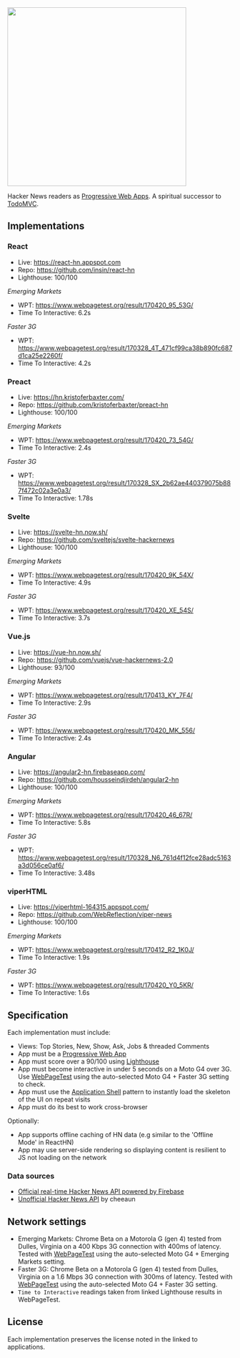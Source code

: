 <img src='https://raw.githubusercontent.com/tastejs/hacker-news-pwas/b3f3d40b9e4bd385dbb973d238ce207aed1f60eb/media/logo.png' width='400px'/>

Hacker News readers as [Progressive Web Apps](https://g.co/ProgressiveWebApps). A spiritual successor to [TodoMVC](https://github.com/tastejs/todomvc).

## Implementations

### React

* Live: https://react-hn.appspot.com
* Repo: https://github.com/insin/react-hn
* Lighthouse: 100/100

*Emerging Markets*

* WPT: https://www.webpagetest.org/result/170420_95_53G/
* Time To Interactive: 6.2s

*Faster 3G*

* WPT: https://www.webpagetest.org/result/170328_4T_471cf99ca38b890fc687d1ca25e2260f/
* Time To Interactive: 4.2s

### Preact

* Live: https://hn.kristoferbaxter.com/
* Repo: https://github.com/kristoferbaxter/preact-hn
* Lighthouse: 100/100

*Emerging Markets*

* WPT: https://www.webpagetest.org/result/170420_73_54G/
* Time To Interactive: 2.4s

*Faster 3G*

* WPT: https://www.webpagetest.org/result/170328_SX_2b62ae440379075b887f472c02a3e0a3/
* Time To Interactive: 1.78s

### Svelte

* Live: https://svelte-hn.now.sh/
* Repo: https://github.com/sveltejs/svelte-hackernews
* Lighthouse: 100/100

*Emerging Markets*

* WPT: https://www.webpagetest.org/result/170420_9K_54X/
* Time To Interactive: 4.9s

*Faster 3G*

* WPT: https://www.webpagetest.org/result/170420_XE_54S/
* Time To Interactive: 3.7s

### Vue.js

* Live: https://vue-hn.now.sh/
* Repo: https://github.com/vuejs/vue-hackernews-2.0
* Lighthouse: 93/100

*Emerging Markets*

* WPT: https://www.webpagetest.org/result/170413_KY_7F4/
* Time To Interactive: 2.9s

*Faster 3G*

* WPT: https://www.webpagetest.org/result/170420_MK_556/
* Time To Interactive: 2.4s

### Angular

* Live: https://angular2-hn.firebaseapp.com/
* Repo: https://github.com/housseindjirdeh/angular2-hn
* Lighthouse: 100/100

*Emerging Markets*

* WPT: https://www.webpagetest.org/result/170420_46_67R/
* Time To Interactive: 5.8s

*Faster 3G*

* WPT: https://www.webpagetest.org/result/170328_N6_761d4f12fce28adc5163a3d056ce0af6/
* Time To Interactive: 3.48s

### viperHTML

* Live: https://viperhtml-164315.appspot.com/
* Repo: https://github.com/WebReflection/viper-news
* Lighthouse: 100/100

*Emerging Markets*

* WPT: https://www.webpagetest.org/result/170412_R2_1K0J/
* Time To Interactive: 1.9s

*Faster 3G*

* WPT: https://www.webpagetest.org/result/170420_Y0_5KR/
* Time To Interactive: 1.6s

## Specification

Each implementation must include:

* Views: Top Stories, New, Show, Ask, Jobs & threaded Comments
* App must be a [Progressive Web App](https://g.co/ProgressiveWebApps)
* App must score over a 90/100 using [Lighthouse](https://github.com/GoogleChrome/lighthouse)
* App must become interactive in under 5 seconds on a Moto G4 over 3G. Use [WebPageTest](https://www.webpagetest.org/easy) using the auto-selected Moto G4 + Faster 3G setting to check.
* App must use the [Application Shell](https://developers.google.com/web/fundamentals/architecture/app-shell) pattern to instantly load the skeleton of the UI on repeat visits
* App must do its best to work cross-browser

Optionally:

* App supports offline caching of HN data (e.g similar to the 'Offline Mode' in ReactHN)
* App may use server-side rendering so displaying content is resilient to JS not loading on the network

### Data sources

* [Official real-time Hacker News API powered by Firebase](https://github.com/HackerNews/API)
* [Unofficial Hacker News API](https://github.com/cheeaun/node-hnapi) by cheeaun

## Network settings

* Emerging Markets: Chrome Beta on a Motorola G (gen 4) tested from Dulles, Virginia on a 400 Kbps 3G connection with 400ms of latency. Tested with [WebPageTest](https://www.webpagetest.org/easy) using the auto-selected Moto G4 + Emerging Markets setting.
* Faster 3G: Chrome Beta on a Motorola G (gen 4) tested from Dulles, Virginia on a 1.6 Mbps 3G connection with 300ms of latency. Tested with [WebPageTest](https://www.webpagetest.org/easy) using the auto-selected Moto G4 + Faster 3G setting.
* `Time to Interactive` readings taken from linked Lighthouse results in WebPageTest.

## License

Each implementation preserves the license noted in the linked to applications.
